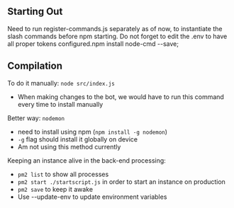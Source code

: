 ## Starting Out
Need to run register-commands.js separately as of now, to instantiate the slash commands before npm starting.
Do not forget to edit the .env to have all proper tokens configured.npm install node-cmd --save;

## Compilation
To do it manually: `node src/index.js`
- When making changes to the bot, we would have to run this command every time to install manually

Better way: `nodemon`
- need to install using npm (`npm install -g nodemon`)
- `-g` flag should install it globally on device
- Am not using this method currently

Keeping an instance alive in the back-end processing:
- `pm2 list` to show all processes
- `pm2 start ./startscript.js` in order to start an instance on production
- `pm2 save` to keep it awake
- Use --update-env to update environment variables

